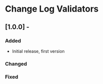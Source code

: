 # Change Log Validators


## [1.0.0] - 

### Added

- Initial release, first version

### Changed

### Fixed

